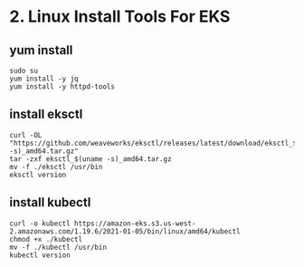 
# 2. Linux Install Tools For EKS

## yum install
```
sudo su
yum install -y jq
yum install -y httpd-tools
```

## install eksctl
```
curl -OL "https://github.com/weaveworks/eksctl/releases/latest/download/eksctl_$(uname -s)_amd64.tar.gz"
tar -zxf eksctl_$(uname -s)_amd64.tar.gz
mv -f ./eksctl /usr/bin
eksctl version

```
## install kubectl
```
curl -o kubectl https://amazon-eks.s3.us-west-2.amazonaws.com/1.19.6/2021-01-05/bin/linux/amd64/kubectl
chmod +x ./kubectl
mv -f ./kubectl /usr/bin
kubectl version
```
